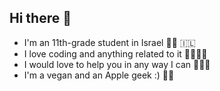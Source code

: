 ## Hi there 👋

- I'm an 11th-grade student in Israel 💙🤍 🇮🇱
- I love coding and anything related to it 👨🏻‍💻🤖
- I would love to help you in any way I can 🤗💪🏻
- I'm a vegan and an Apple geek :) 🌱🍎
<!--
**lior284/lior284** is a ✨ _special_ ✨ repository because its `README.md` (this file) appears on your GitHub profile.

Here are some ideas to get you started:

- 🔭 I’m currently working on ...
- 🌱 I’m currently learning ...
- 👯 I’m looking to collaborate on ...
- 🤔 I’m looking for help with ...
- 💬 Ask me about ...
- 📫 How to reach me: ...
- 😄 Pronouns: ...
- ⚡ Fun fact: ...
-->
